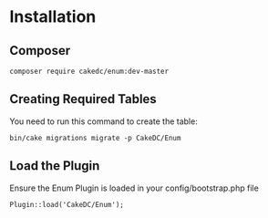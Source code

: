 Installation
============

Composer
------

```
composer require cakedc/enum:dev-master
```

Creating Required Tables
------------------------
You need to run this command to create the table:

```
bin/cake migrations migrate -p CakeDC/Enum
```

Load the Plugin
-----------

Ensure the Enum Plugin is loaded in your config/bootstrap.php file

```
Plugin::load('CakeDC/Enum');
```

